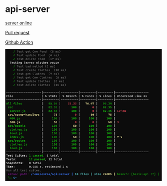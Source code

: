 # api-server
[server online](https://esraa-api-server.onrender.com)

[Pull request](https://github.com/esraaobeido/api-server/pull/2)

[Github Action](https://github.com/esraaobeido/api-server/actions/runs/5245413813)

 ![image](./test-lab3.png)